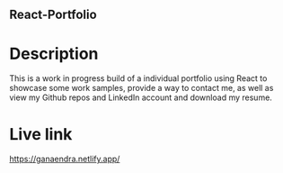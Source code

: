 ## React-Portfolio

# Description 
This is a work in progress build of a individual portfolio using React to showcase some work samples, provide a way to contact me, as well as view my Github repos and LinkedIn account and download my resume.

# Live link
https://ganaendra.netlify.app/
